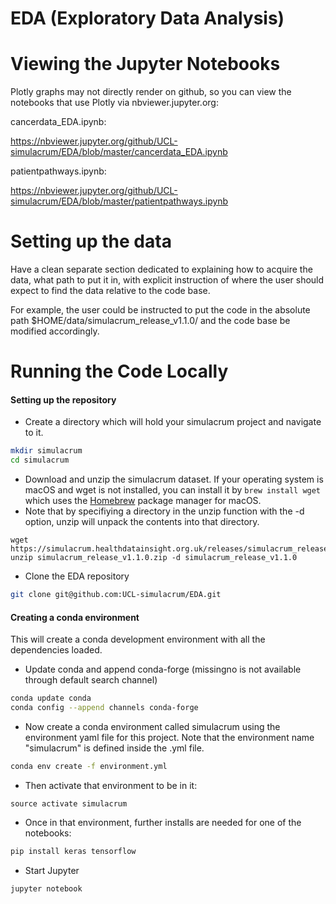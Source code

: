 # EDA (Exploratory Data Analysis)
# Viewing the Jupyter Notebooks

Plotly graphs may not directly render on github, so you can view the notebooks that use Plotly via nbviewer.jupyter.org:

cancerdata_EDA.ipynb:

https://nbviewer.jupyter.org/github/UCL-simulacrum/EDA/blob/master/cancerdata_EDA.ipynb

patientpathways.ipynb:

https://nbviewer.jupyter.org/github/UCL-simulacrum/EDA/blob/master/patientpathways.ipynb

# Setting up the data

Have a clean separate section dedicated to explaining how to acquire the data, what path to put it in, with explicit instruction of where the user should expect to find the data relative to the code base.

For example, the user could be instructed to put the code in the absolute path $HOME/data/simulacrum_release_v1.1.0/ and the code base be modified accordingly.

# Running the Code Locally

#### Setting up the repository

* Create a directory which will hold your simulacrum project and navigate to it.  

```bash
mkdir simulacrum
cd simulacrum
```

* Download and unzip the simulacrum dataset.  If your operating system is macOS and wget is not installed, you can install it by ```brew install wget``` which uses the [Homebrew](https://brew.sh) package manager for macOS.
* Note that by specifiying a directory in the unzip function with the -d option, unzip will unpack the contents into that directory.
```
wget https://simulacrum.healthdatainsight.org.uk/releases/simulacrum_release_v1.1.0.zip
unzip simulacrum_release_v1.1.0.zip -d simulacrum_release_v1.1.0
```
* Clone the EDA repository

```bash
git clone git@github.com:UCL-simulacrum/EDA.git
```

#### Creating a conda environment
This will create a conda development environment with all the dependencies loaded.

* Update conda and append conda-forge (missingno is not available through default search channel)

```bash
conda update conda
conda config --append channels conda-forge
```

* Now create a conda environment called simulacrum using the environment yaml file for this project.  Note that the environment name "simulacrum" is defined inside the .yml file.  

```bash
conda env create -f environment.yml
```

* Then activate that environment to be in it:

```
source activate simulacrum
```

* Once in that environment, further installs are needed for one of the notebooks:
```bash
pip install keras tensorflow
```

* Start Jupyter

```bash
jupyter notebook
```

